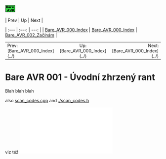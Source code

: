 ![logo](../BareAvr.png)

| Prev | Up | Next |



| :--- | :---: | ---: |
| [Bare_AVR_000_Index](../) | [Bare_AVR_000_Index](../) | [Bare_AVR_002_Začínám](../Bare_AVR_002_Začínám) |

<table width="100%">
<tr>
<td align="left">Prev: [Bare_AVR_000_Index](../) </td>
<td align="center">Up: [Bare_AVR_000_Index](../) </td>
<td align="right">Next: [Bare_AVR_000_Index](../) </td>
</tr>
</table>

# Bare AVR 001 - Úvodní zhrzený rant

Blah blah blah

also [scan_codes.cpp](scan_codes.cpp) and [./scan_codes.h](./scan_codes.h) 

viz též ![header](scan_codes.h)
